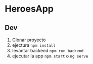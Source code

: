# HeroesApp

## Dev

1. Clonar proyecto
2. ejectura ```npm install```
3. levantar backend ```npm run backend```
4. ejecutar la app ```npm start``` o ```ng serve```
